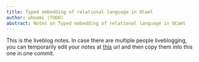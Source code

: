 ```yaml
---
title: Typed embedding of relational language in OCaml
author: whoami (TODO)
abstract: Notes on Typed embedding of relational language in OCaml
---
```


This is the liveblog notes.  In case there are multiple
people liveblogging, you can temporarily edit your notes
at [this](typed-embedding-of-r/template.md) url and then copy them into this one in one
commit.
